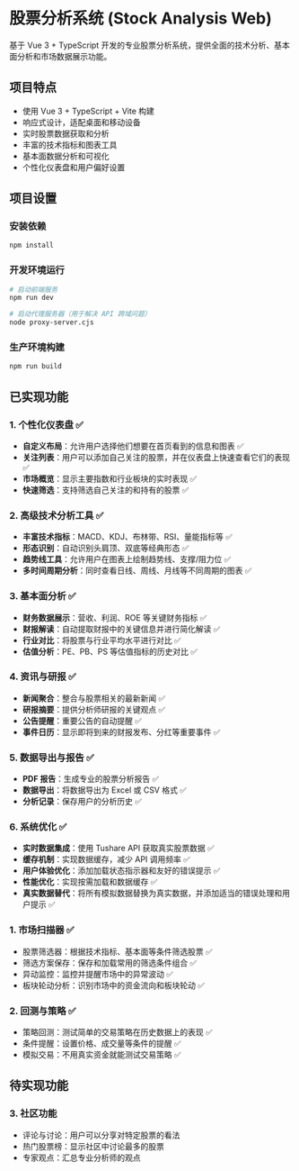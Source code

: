 # 股票分析系统 (Stock Analysis Web)

基于 Vue 3 + TypeScript 开发的专业股票分析系统，提供全面的技术分析、基本面分析和市场数据展示功能。

## 项目特点

- 使用 Vue 3 + TypeScript + Vite 构建
- 响应式设计，适配桌面和移动设备
- 实时股票数据获取和分析
- 丰富的技术指标和图表工具
- 基本面数据分析和可视化
- 个性化仪表盘和用户偏好设置

## 项目设置

### 安装依赖

```sh
npm install
```

### 开发环境运行

```sh
# 启动前端服务
npm run dev

# 启动代理服务器（用于解决 API 跨域问题）
node proxy-server.cjs
```

### 生产环境构建

```sh
npm run build
```

## 已实现功能

### 1. 个性化仪表盘 ✅

- **自定义布局**：允许用户选择他们想要在首页看到的信息和图表 ✅
- **关注列表**：用户可以添加自己关注的股票，并在仪表盘上快速查看它们的表现 ✅
- **市场概览**：显示主要指数和行业板块的实时表现 ✅
- **快速筛选**：支持筛选自己关注的和持有的股票 ✅

### 2. 高级技术分析工具 ✅

- **丰富技术指标**：MACD、KDJ、布林带、RSI、量能指标等 ✅
- **形态识别**：自动识别头肩顶、双底等经典形态 ✅
- **趋势线工具**：允许用户在图表上绘制趋势线、支撑/阻力位 ✅
- **多时间周期分析**：同时查看日线、周线、月线等不同周期的图表 ✅

### 3. 基本面分析 ✅

- **财务数据展示**：营收、利润、ROE 等关键财务指标 ✅
- **财报解读**：自动提取财报中的关键信息并进行简化解读 ✅
- **行业对比**：将股票与行业平均水平进行对比 ✅
- **估值分析**：PE、PB、PS 等估值指标的历史对比 ✅

### 4. 资讯与研报 ✅

- **新闻聚合**：整合与股票相关的最新新闻 ✅
- **研报摘要**：提供分析师研报的关键观点 ✅
- **公告提醒**：重要公告的自动提醒 ✅
- **事件日历**：显示即将到来的财报发布、分红等重要事件 ✅

### 5. 数据导出与报告 ✅

- **PDF 报告**：生成专业的股票分析报告 ✅
- **数据导出**：将数据导出为 Excel 或 CSV 格式 ✅
- **分析记录**：保存用户的分析历史 ✅

### 6. 系统优化 ✅

- **实时数据集成**：使用 Tushare API 获取真实股票数据 ✅
- **缓存机制**：实现数据缓存，减少 API 调用频率 ✅
- **用户体验优化**：添加加载状态指示器和友好的错误提示 ✅
- **性能优化**：实现按需加载和数据缓存 ✅
- **真实数据替代**：将所有模拟数据替换为真实数据，并添加适当的错误处理和用户提示 ✅

### 1. 市场扫描器 ✅

- 股票筛选器：根据技术指标、基本面等条件筛选股票 ✅
- 筛选方案保存：保存和加载常用的筛选条件组合 ✅
- 异动监控：监控并提醒市场中的异常波动 ✅
- 板块轮动分析：识别市场中的资金流向和板块轮动 ✅

### 2. 回测与策略 ✅

- 策略回测：测试简单的交易策略在历史数据上的表现 ✅
- 条件提醒：设置价格、成交量等条件的提醒 ✅
- 模拟交易：不用真实资金就能测试交易策略 ✅

## 待实现功能

### 3. 社区功能

- 评论与讨论：用户可以分享对特定股票的看法
- 热门股票榜：显示社区中讨论最多的股票
- 专家观点：汇总专业分析师的观点
